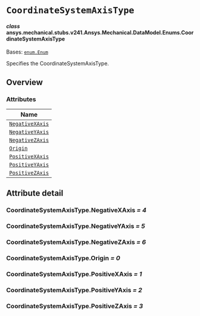 <!-- vale off -->

<a id="coordinatesystemaxistype"></a>

# `CoordinateSystemAxisType`

<a id="ansys.mechanical.stubs.v241.Ansys.Mechanical.DataModel.Enums.CoordinateSystemAxisType"></a>

#### *class* ansys.mechanical.stubs.v241.Ansys.Mechanical.DataModel.Enums.CoordinateSystemAxisType

Bases: [`enum.Enum`](https://docs.python.org/3/library/enum.html#enum.Enum)

Specifies the CoordinateSystemAxisType.

<!-- !! processed by numpydoc !! -->

<a id="overview"></a>

## Overview

### Attributes

| Name |
| -------------------------------------------------------------- |
| [`NegativeXAxis`](#CoordinateSystemAxisType.NegativeXAxis) |
| [`NegativeYAxis`](#CoordinateSystemAxisType.NegativeYAxis) |
| [`NegativeZAxis`](#CoordinateSystemAxisType.NegativeZAxis) |
| [`Origin`](#CoordinateSystemAxisType.Origin) |
| [`PositiveXAxis`](#CoordinateSystemAxisType.PositiveXAxis) |
| [`PositiveYAxis`](#CoordinateSystemAxisType.PositiveYAxis) |
| [`PositiveZAxis`](#CoordinateSystemAxisType.PositiveZAxis) |

<a id="attribute-detail"></a>

## Attribute detail

<a id="CoordinateSystemAxisType.NegativeXAxis"></a>

### CoordinateSystemAxisType.NegativeXAxis *= 4*

<a id="CoordinateSystemAxisType.NegativeYAxis"></a>

### CoordinateSystemAxisType.NegativeYAxis *= 5*

<a id="CoordinateSystemAxisType.NegativeZAxis"></a>

### CoordinateSystemAxisType.NegativeZAxis *= 6*

<a id="CoordinateSystemAxisType.Origin"></a>

### CoordinateSystemAxisType.Origin *= 0*

<a id="CoordinateSystemAxisType.PositiveXAxis"></a>

### CoordinateSystemAxisType.PositiveXAxis *= 1*

<a id="CoordinateSystemAxisType.PositiveYAxis"></a>

### CoordinateSystemAxisType.PositiveYAxis *= 2*

<a id="CoordinateSystemAxisType.PositiveZAxis"></a>

### CoordinateSystemAxisType.PositiveZAxis *= 3*

<!-- vale on -->
